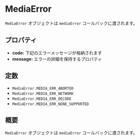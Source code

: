 MediaError
==========

 `MediaError` オブジェクトは `mediaError` コールバックに渡されます。

プロパティ
----------

- __code:__ 下記のエラーメッセージが格納されます
- __message:__ エラーの詳細を保持するプロパティ

定数
---------

- `MediaError.MEDIA_ERR_ABORTED`
- `MediaError.MEDIA_ERR_NETWORK`
- `MediaError.MEDIA_ERR_DECODE`
- `MediaError.MEDIA_ERR_NONE_SUPPORTED`


概要
-----------

 `MediaError` オブジェクトは `mediaError` コールバックに渡されます。
